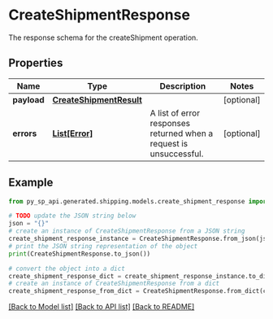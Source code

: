 # CreateShipmentResponse

The response schema for the createShipment operation.

## Properties

Name | Type | Description | Notes
------------ | ------------- | ------------- | -------------
**payload** | [**CreateShipmentResult**](CreateShipmentResult.md) |  | [optional] 
**errors** | [**List[Error]**](Error.md) | A list of error responses returned when a request is unsuccessful. | [optional] 

## Example

```python
from py_sp_api.generated.shipping.models.create_shipment_response import CreateShipmentResponse

# TODO update the JSON string below
json = "{}"
# create an instance of CreateShipmentResponse from a JSON string
create_shipment_response_instance = CreateShipmentResponse.from_json(json)
# print the JSON string representation of the object
print(CreateShipmentResponse.to_json())

# convert the object into a dict
create_shipment_response_dict = create_shipment_response_instance.to_dict()
# create an instance of CreateShipmentResponse from a dict
create_shipment_response_from_dict = CreateShipmentResponse.from_dict(create_shipment_response_dict)
```
[[Back to Model list]](../README.md#documentation-for-models) [[Back to API list]](../README.md#documentation-for-api-endpoints) [[Back to README]](../README.md)


